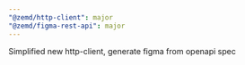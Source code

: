 ```yaml
---
"@zemd/http-client": major
"@zemd/figma-rest-api": major
---
```


Simplified new http-client, generate figma from openapi spec
